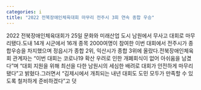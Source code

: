 ```yaml
---
categories: i
title: "2022 전북장애인체육대회 마무리 전주시 3회 연속 종합 우승"
---
```

2022 전북장애인체육대회가 25일 문화와 미래산업 도시 남원에서 무사고 대회로 마무리됐다.도내 14개 시군에서 16개 종목 2000여명이 참여한 이번 대회에서 전주시가 종합우승을 차지했으며 정읍시가 종합 2위, 익산시가 종합 3위에 올랐다.전북장애인체육회 관계자는 “이번 대회는 코로나19 확산 우려로 인한 개폐회식이 없어 아쉬움을 남겼다”며 “대회 지원을 위해 최선을 다한 남원시의 세심한 배려로 대회가 안전하게 마무리됐다”고 밝혔다.그러면서 “김제시에서 개최되는 내년 대회도 도민 모두가 만족할 수 있도록 철저하게 준비하겠다”고 덧